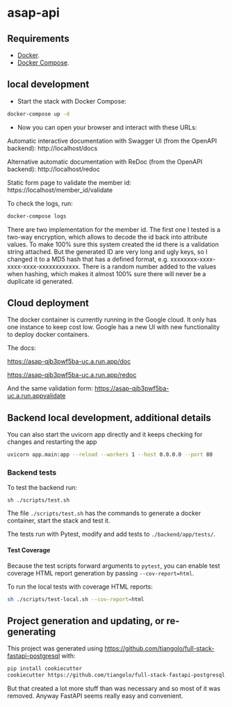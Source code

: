 # asap-api

## Requirements

* [Docker](https://www.docker.com/).
* [Docker Compose](https://docs.docker.com/compose/install/).

## local development

* Start the stack with Docker Compose:

```bash
docker-compose up -d
```

* Now you can open your browser and interact with these URLs:

Automatic interactive documentation with Swagger UI (from the OpenAPI backend): http://localhost/docs

Alternative automatic documentation with ReDoc (from the OpenAPI backend): http://localhost/redoc

Static form page to validate the member id: https://localhost/member_id/validate

To check the logs, run:

```bash
docker-compose logs
```

There are two implementation for the member id. The first one I tested is a two-way encryption, which allows to
decode the id back into attribute values. To make 100% sure this system created the id there is a validation string attached.
But the generated ID are very long and ugly keys, so I changed it to a MD5 hash that has a defined format, e.g. xxxxxxxx-xxxx-xxxx-xxxx-xxxxxxxxxxxx.
There is a random number added to the values when hashing, which makes it almost 100% sure there will never be a duplicate id generated.

## Cloud deployment

The docker container is currently running in the Google cloud. It only has one instance to keep cost low. Google has a new UI with new
functionality to deploy docker containers.

The docs:

https://asap-qjb3pwf5ba-uc.a.run.app/doc

https://asap-qjb3pwf5ba-uc.a.run.app/redoc

And the same validation form:
https://asap-qjb3pwf5ba-uc.a.run.appvalidate

## Backend local development, additional details

You can also start the uvicorn app directly and it keeps checking for changes and restarting the app
```bash
uvicorn app.main:app --reload --workers 1 --host 0.0.0.0 --port 80
```

### Backend tests

To test the backend run:

```console
sh ./scripts/test.sh
```
The file `./scripts/test.sh` has the commands to generate a docker container, start the stack and test it.

The tests run with Pytest, modify and add tests to `./backend/app/tests/`.

#### Test Coverage

Because the test scripts forward arguments to `pytest`, you can enable test coverage HTML report generation by passing `--cov-report=html`.

To run the local tests with coverage HTML reports:

```Bash
sh ./scripts/test-local.sh --cov-report=html
```




## Project generation and updating, or re-generating

This project was generated using https://github.com/tiangolo/full-stack-fastapi-postgresql with:

```bash
pip install cookiecutter
cookiecutter https://github.com/tiangolo/full-stack-fastapi-postgresql
```

But that created a lot more stuff than was necessary and so most of it was removed.
Anyway FastAPI seems really easy and convenient.

